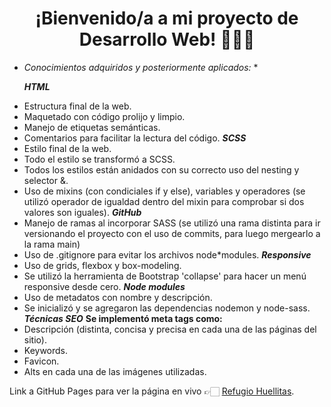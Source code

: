 <h1 align="center"> ¡Bienvenido/a a mi proyecto de Desarrollo Web! 👩🏻‍💻 </h1>

* *Conocimientos adquiridos y posteriormente aplicados:* *

  ***HTML***
- Estructura final de la web.
- Maquetado con código prolijo y limpio.
- Manejo de etiquetas semánticas.
- Comentarios para facilitar la lectura del código.
  ***SCSS***
- Estilo final de la web.
- Todo el estilo se transformó a SCSS.
- Todos los estilos están anidados con su correcto uso del nesting y selector &.
- Uso de mixins (con condiciales if y else), variables y operadores (se utilizó operador de igualdad dentro del mixin para comprobar si dos valores son iguales).
  ***GitHub***
- Manejo de ramas al incorporar SASS (se utilizó una rama distinta para ir versionando el proyecto con el uso de commits, para luego mergearlo a la rama main)
- Uso de .gitignore para evitar los archivos node*modules.
  ***Responsive***
- Uso de grids, flexbox y box-modeling.
- Se utilizó la herramienta de Bootstrap 'collapse' para hacer un menú responsive desde cero.
  ***Node modules***
- Uso de metadatos con nombre y descripción.
- Se inicializó y se agregaron las dependencias nodemon y node-sass.
  ***Técnicas SEO***
  **Se implementó meta tags como:**
- Descripción (distinta, concisa y precisa en cada una de las páginas del sitio).
- Keywords.
- Favicon.
- Alts en cada una de las imágenes utilizadas.

Link a GitHub Pages para ver la página en vivo 👉🏻 [Refugio Huellitas](https://yenifer-gonzalez.github.io/PreEntrega3-Gonzalez/).
